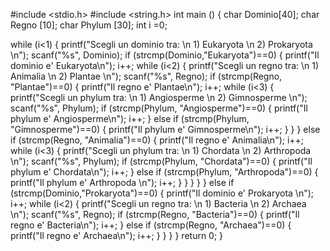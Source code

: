 #include <stdio.h>
#include <string.h>
int main ()
{ char Dominio[40];
  char Regno [10];
  char Phylum [30];
  int i =0;

while (i<1)
{
    printf("Scegli un dominio tra: \n 1) Eukaryota \n 2) Prokaryota \n");
    scanf("%s", Dominio);
    if (strcmp(Dominio,"Eukaryota")==0)
    {
        printf("Il dominio e' Eukaryota\n");
        i++;
        while (i<2)
        {
            printf("Scegli un regno tra: \n 1) Animalia \n 2) Plantae \n");
            scanf("%s", Regno);
            if (strcmp(Regno, "Plantae")==0)
            {
            printf("Il regno e' Plantae\n");
            i++;
            while (i<3)
                {
                printf("Scegli un phylum tra: \n 1) Angiosperme \n 2) Gimnosperme \n");
                scanf("%s", Phylum);
                if (strcmp(Phylum, "Angiosperme")==0)
                {
                printf("Il phylum e' Angiosperme\n");
                i++;
                }
                else if (strcmp(Phylum, "Gimnosperme")==0)
                {
                printf("Il phylum e' Gimnosperme\n");
                i++;
                }
                }
            }
            else if (strcmp(Regno, "Animalia")==0)
            {
            printf("Il regno e' Animalia\n");
            i++;
            while (i<3)
                {
                printf("Scegli un phylum tra: \n 1) Chordata \n 2) Arthropoda \n");
                scanf("%s", Phylum);
                if (strcmp(Phylum, "Chordata")==0)
                {
                printf("Il phylum e' Chordata\n");
                i++;
                }
                else if (strcmp(Phylum, "Arthropoda")==0)
                {
                printf("Il phylum e' Arthropoda \n");
                i++;
                }
                }
            }
        }
    }
    else if (strcmp(Dominio,"Prokaryota")==0)
    {
        printf("Il dominio e' Prokaryota \n");
        i++;
        while (i<2)
        {
            printf("Scegli un regno tra: \n 1) Bacteria \n 2) Archaea \n");
            scanf("%s", Regno);
            if (strcmp(Regno, "Bacteria")==0)
            {
            printf("Il regno e' Bacteria\n");
            i++;
            }
            else if (strcmp(Regno, "Archaea")==0)
            {
            printf("Il regno e' Archaea\n");
            i++;
            }
        }
    }
}
return 0;
}
